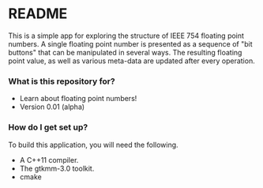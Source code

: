 # README #

This is a simple app for exploring the structure of IEEE 754 floating point numbers.  A single floating point number is presented as a sequence of "bit buttons" that can be manipulated in several ways.  The resulting floating point value, as well as various meta-data are updated after every operation.

### What is this repository for? ###

* Learn about floating point numbers!
* Version 0.01 (alpha)

### How do I get set up? ###

To build this application, you will need the following.

* A C++11 compiler.
* The gtkmm-3.0 toolkit.
* cmake